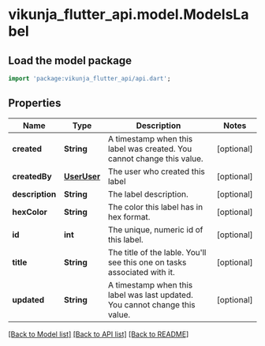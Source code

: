 # vikunja_flutter_api.model.ModelsLabel

## Load the model package
```dart
import 'package:vikunja_flutter_api/api.dart';
```

## Properties
Name | Type | Description | Notes
------------ | ------------- | ------------- | -------------
**created** | **String** | A timestamp when this label was created. You cannot change this value. | [optional] 
**createdBy** | [**UserUser**](UserUser.md) | The user who created this label | [optional] 
**description** | **String** | The label description. | [optional] 
**hexColor** | **String** | The color this label has in hex format. | [optional] 
**id** | **int** | The unique, numeric id of this label. | [optional] 
**title** | **String** | The title of the lable. You'll see this one on tasks associated with it. | [optional] 
**updated** | **String** | A timestamp when this label was last updated. You cannot change this value. | [optional] 

[[Back to Model list]](../README.md#documentation-for-models) [[Back to API list]](../README.md#documentation-for-api-endpoints) [[Back to README]](../README.md)


